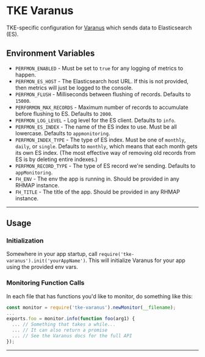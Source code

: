 # TKE Varanus

TKE-specific configuration for [Varanus](https://www.npmjs.com/package/varanus) which sends data to Elasticsearch (ES).

## Environment Variables
- `PERFMON_ENABLED` - Must be set to `true` for any logging of metrics to happen.
- `PERFMON_ES_HOST` - The Elasticsearch host URL. If this is not provided, then metrics will just be logged to the console.
- `PERFMON_FLUSH` - Milliseconds between flushing of records. Defaults to `15000`.
- `PERFORMON_MAX_RECORDS` - Maximum number of records to accumulate before flushing to ES. Defaults to `2000`.
- `PERFMON_LOG_LEVEL` - Log level for the ES client. Defaults to `info`.
- `PERFMON_ES_INDEX` - The name of the ES index to use. Must be all lowercase. Defaults to `appmonitoring`.
- `PERFMON_INDEX_TYPE` - The type of ES index. Must be one of `monthly`, `daily`, or `single`. Defaults to `monthly`, which means that each month gets its own ES index. (The most effective way of removing old records from ES is by deleting entire indexes.)
- `PERFMON_RECORD_TYPE` - The type of ES record we're sending. Defaults to `appMonitoring`.
- `FH_ENV` - The env the app is running in. Should be provided in any RHMAP instance.
- `FH_TITLE` - The title of the app. Should be provided in any RHMAP instance.

---

## Usage

### Initialization
Somewhere in your app startup, call `require('tke-varanus').init('yourAppName')`. This will initialize Varanus for your app using the provided env vars. 

### Monitoring Function Calls
In each file that has functions you'd like to monitor, do something like this:

```js
const monitor = require('tke-varanus').newMonitor(__filename);
...
exports.foo = monitor.info(function foo(arg1) {
  ... // Something that takes a while...
  ... // It can also return a promise
  ... // See the Varanus docs for the full API
});
```

---
